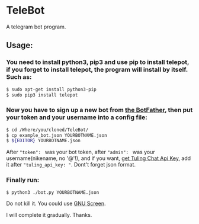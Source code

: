 # TeleBot

A telegram bot program\.

## Usage:

### You need to install python3, pip3 and use pip to install telepot, if you forget to install telepot, the program will install by itself\. Such as:

````bash
$ sudo apt-get install python3-pip
$ sudo pip3 install telepot
````

### Now you have to **sign up a new bot** from [the BotFather](https://telegram.me/BotFather), then put your token and your username into a config file:

````bash
$ cd /Where/you/cloned/TeleBot/
$ cp example_bot.json YOURBOTNAME.json
$ ${EDITOR} YOURBOTNAME.json
````

After `"token": ` was your bot token, after `"admin": ` was your username\(nikename, no '@'\!\), and if you want, [get Tuling Chat Api Key](http://tuling123.com/), add it after `"tuling_api_key: "`\. Dont't forget json format\.

### Finally run:

````bash
$ python3 ./bot.py YOURBOTNAME.json
````

Do not kill it\. You could use [GNU Screen](https://www.gnu.org/software/screen/)\.

I will complete it gradually\. Thanks\.
